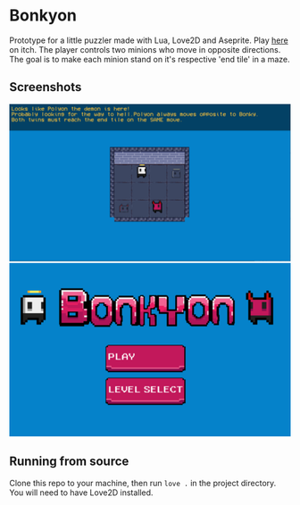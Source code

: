 # Bonkyon

Prototype for a little puzzler made with Lua, Love2D and Aseprite.
Play [here](https://injuly.itch.io/bonkyon) on itch.
The player controls two minions who move in opposite directions.
The goal is to make each minion stand on it's respective 'end tile'
in a maze.

## Screenshots
![1](media/ss1.png)
![2](media/ss2.png)

## Running from source
Clone this repo to your machine, then run `love .` in the project
directory. You will need to have Love2D installed.
